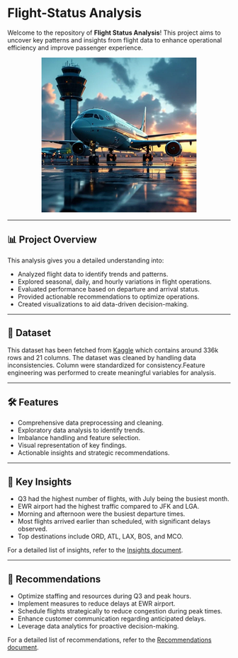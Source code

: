 # Flight-Status Analysis

  Welcome to the repository of **Flight Status Analysis**! This project aims to uncover key patterns and insights from flight data to enhance operational efficiency and improve passenger experience.
  <p align="center">
  <img src="Logo.webp" alt="Company Logo" width="350">


---

## 📊 **Project Overview**

This analysis gives you a detailed understanding into:
- Analyzed flight data to identify trends and patterns.
- Explored seasonal, daily, and hourly variations in flight operations.
- Evaluated performance based on departure and arrival status.
- Provided actionable recommendations to optimize operations.
- Created visualizations to aid data-driven decision-making.

---

## 📂 **Dataset**
This dataset has been fetched from <a href="https://www.kaggle.com/datasets/mahoora00135/flights/data">Kaggle</a> which contains around 336k rows and 21 columns.
The dataset was cleaned by handling data inconsistencies.
Column were standardized for consistency.Feature engineering was performed to create meaningful variables for analysis.

---

## 🛠️ **Features**
- Comprehensive data preprocessing and cleaning.
- Exploratory data analysis to identify trends.
- Imbalance handling and feature selection.
- Visual representation of key findings.
- Actionable insights and strategic recommendations.

---

## 🚀 **Key Insights**

- Q3 had the highest number of flights, with July being the busiest month.
- EWR airport had the highest traffic compared to JFK and LGA.
- Morning and afternoon were the busiest departure times.
- Most flights arrived earlier than scheduled, with significant delays observed.
- Top destinations include ORD, ATL, LAX, BOS, and MCO.

For a detailed list of insights, refer to the [Insights document](./Insights.md).

---

## 📌 **Recommendations**

- Optimize staffing and resources during Q3 and peak hours.
- Implement measures to reduce delays at EWR airport.
- Schedule flights strategically to reduce congestion during peak times.
- Enhance customer communication regarding anticipated delays.
- Leverage data analytics for proactive decision-making.

For a detailed list of recommendations, refer to the [Recommendations document](./Recommendations.md).

